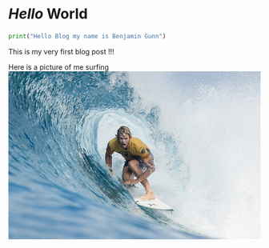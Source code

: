 # *Hello* World

```python
print("Hello Blog my name is Benjamin Gunn")
```

This is my very first blog post !!!

Here is a picture of me surfing
![](/images/johnjohnflorence42.jpg "Just kidding it's John John Florence")
